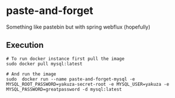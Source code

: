 # paste-and-forget
Something like pastebin but with spring webflux (hopefully)

## Execution

```shell
# To run docker instance first pull the image
sudo docker pull mysql:latest

# And run the image
sudo  docker run --name paste-and-forget-mysql -e MYSQL_ROOT_PASSWORD=yakuza-secret-root -e MYSQL_USER=yakuza -e MYSQL_PASSWORD=greatpassword -d mysql:latest
```